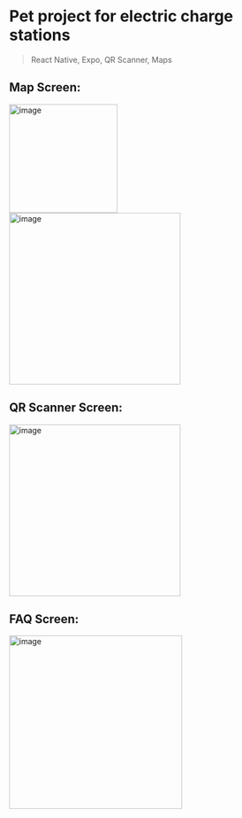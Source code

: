 # Pet project for electric charge stations

> React Native, Expo, QR Scanner, Maps

## Map Screen:
<img width="196" alt="image" src="https://github.com/user-attachments/assets/8e407b2c-29a2-4138-aacc-6841a8b8033c">
<img width="310" alt="image" src="https://github.com/user-attachments/assets/3e42a63c-6ba3-4e81-b725-69b81c21b1b4">

## QR Scanner Screen:
<img width="310" alt="image" src="https://github.com/user-attachments/assets/2c20ac22-5e78-468f-bfd1-d0cfaafce5a1">

## FAQ Screen:
<img width="313" alt="image" src="https://github.com/user-attachments/assets/b3ad0093-be41-40c0-abe9-3a2cd6f901d0">
